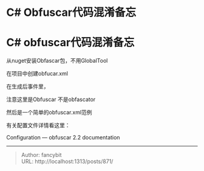 # C# Obfuscar代码混淆备忘

<div class="header"><h1 class="single-title animate__animated animate__pulse animate__faster">C# obfuscar代码混淆备忘</h1></div>

<div class="content" id="content"><p>从nuget安装Obfascar包，不用GlobalTool</p><p>在项目中创建obfucar.xml</p><p>在生成后事件里，</p><!-- raw HTML omitted --><p>注意这里是Obfuscar 不是obfascator</p><p>然后是一个简单的obfuscar.xml范例</p><!-- raw HTML omitted --><p>有关配置文件详情看这里：</p><p><!-- raw HTML omitted -->Configuration — obfuscar 2.2 documentation<!-- raw HTML omitted --></p></div>



---

> Author: fancybit  
> URL: http://localhost:1313/posts/871/  

